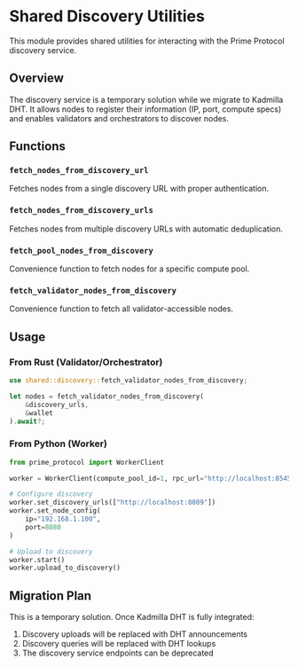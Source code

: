 # Shared Discovery Utilities

This module provides shared utilities for interacting with the Prime Protocol discovery service.

## Overview

The discovery service is a temporary solution while we migrate to Kadmilla DHT. It allows nodes to register their information (IP, port, compute specs) and enables validators and orchestrators to discover nodes.

## Functions

### `fetch_nodes_from_discovery_url`
Fetches nodes from a single discovery URL with proper authentication.

### `fetch_nodes_from_discovery_urls` 
Fetches nodes from multiple discovery URLs with automatic deduplication.

### `fetch_pool_nodes_from_discovery`
Convenience function to fetch nodes for a specific compute pool.

### `fetch_validator_nodes_from_discovery`
Convenience function to fetch all validator-accessible nodes.

## Usage

### From Rust (Validator/Orchestrator)

```rust
use shared::discovery::fetch_validator_nodes_from_discovery;

let nodes = fetch_validator_nodes_from_discovery(
    &discovery_urls,
    &wallet
).await?;
```

### From Python (Worker)

```python
from prime_protocol import WorkerClient

worker = WorkerClient(compute_pool_id=1, rpc_url="http://localhost:8545")

# Configure discovery
worker.set_discovery_urls(["http://localhost:8089"])
worker.set_node_config(
    ip="192.168.1.100",
    port=8080
)

# Upload to discovery
worker.start()
worker.upload_to_discovery()
```

## Migration Plan

This is a temporary solution. Once Kadmilla DHT is fully integrated:
1. Discovery uploads will be replaced with DHT announcements
2. Discovery queries will be replaced with DHT lookups
3. The discovery service endpoints can be deprecated 